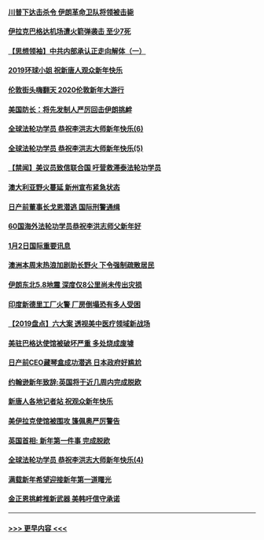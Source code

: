 #### [川普下达击杀令 伊朗革命卫队将领被击毙](../pages/prog202/a102741911.md?t=01031601) 
#### [伊拉克巴格达机场遭火箭弹袭击 至少7死](../pages/prog202/a102744115.md?t=01031601) 
#### [【思想领袖】中共内部承认正走向解体（一）](../pages/prog202/a102744097.md?t=01031601) 
#### [2019环球小姐 祝新唐人观众新年快乐](../pages/prog202/a102744043.md?t=01031601) 
#### [伦敦街头嗨翻天 2020伦敦新年大游行](../pages/prog202/a102743925.md?t=01031601) 
#### [美国防长：将先发制人严厉回击伊朗挑衅](../pages/prog202/a102743930.md?t=01031601) 
#### [全球法轮功学员 恭祝李洪志大师新年快乐(6)](../pages/prog202/a102743899.md?t=01031601) 
#### [全球法轮功学员 恭祝李洪志大师新年快乐(5)](../pages/prog202/a102743766.md?t=01031601) 
#### [【禁闻】美议员致信联合国 吁营救滞泰法轮功学员](../pages/prog202/a102743781.md?t=01031601) 
#### [澳大利亚野火蔓延 新州宣布紧急状态](../pages/prog202/a102743681.md?t=01031601) 
#### [日产前董事长戈恩潜逃 国际刑警通缉](../pages/prog202/a102743676.md?t=01031601) 
#### [60国海外法轮功学员恭祝李洪志师父新年好](../pages/prog202/a102743628.md?t=01031601) 
#### [1月2日国际重要讯息](../pages/prog202/a102743488.md?t=01031601) 
#### [澳洲本周末热浪加剧助长野火 下令强制疏散居民](../pages/prog202/a102743421.md?t=01031601) 
#### [伊朗东北5.8地震 深度仅8公里尚未传出灾损](../pages/prog202/a102743396.md?t=01031601) 
#### [印度新德里工厂火警 厂房倒塌恐有多人受困](../pages/prog202/a102743386.md?t=01031601) 
#### [【2019盘点】六大案 透视美中医疗领域新战场](../pages/prog202/a102743227.md?t=01031601) 
#### [美驻巴格达使馆被破坏严重 多处烧成废墟](../pages/prog202/a102743244.md?t=01031601) 
#### [日产前CEO藏琴盒成功潜逃 日本政府好尴尬](../pages/prog202/a102742937.md?t=01031601) 
#### [约翰逊新年致辞:英国将于近几周内完成脱欧](../pages/prog202/a102742956.md?t=01031601) 
#### [新唐人各地记者站 祝观众新年快乐](../pages/prog202/a102742785.md?t=01031601) 
#### [美伊拉克使馆被围攻 篷佩奥严厉警告](../pages/prog202/a102742994.md?t=01031601) 
#### [英国首相: 新年第一件事 完成脱欧](../pages/prog202/a102742907.md?t=01031601) 
#### [全球法轮功学员 恭祝李洪志大师新年快乐(4)](../pages/prog202/a102742900.md?t=01031601) 
#### [满载新年希望迎接新年第一道曙光](../pages/prog202/a102742809.md?t=01031601) 
#### [金正恩挑衅推新武器 美韩吁信守承诺](../pages/prog202/a102742799.md?t=01031601) 

----
#### [ >>> 更早内容 <<< ](../indexes/prog202-earlier.md)
